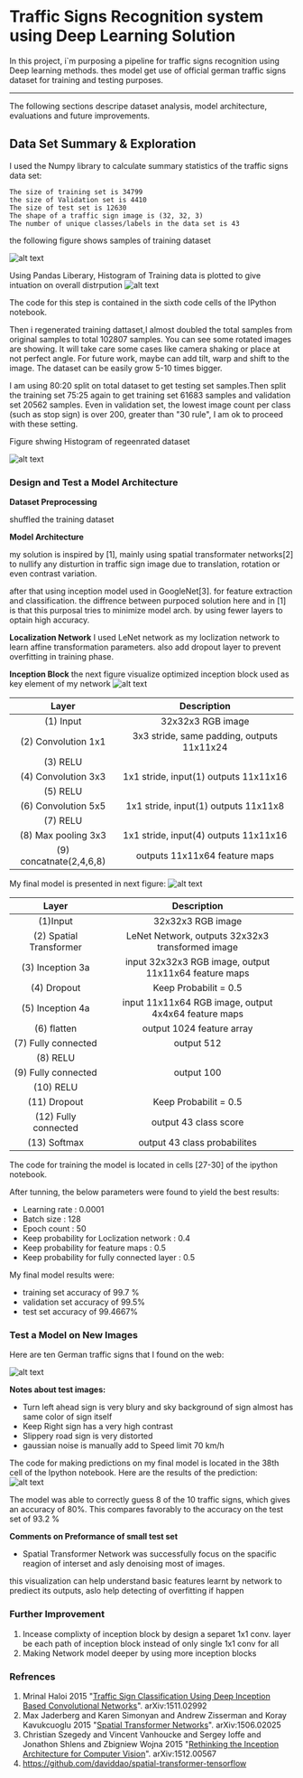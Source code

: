 
# Traffic Signs Recognition system using Deep Learning Solution


In this project, i`m purposing a pipeline for traffic signs recognition using Deep learning methods. thes model get use of official german traffic signs dataset for training and testing purposes. 


---

The following sections descripe dataset analysis, model architecture, evaluations and future improvements.

[//]: # (Image References)

[image1]: ./output_images/dataset.png "Dataset Samples Visualization"
[image2]: ./output_images/dataset_histogram.png "Training Dataset Histogram"
[image3]: ./output_images/regenerate_dataset.png "Regenerate Dataset"
[image4]: ./output_images/test_dataset.png "Test Samples"
[image5]: ./output_images/output.png "Test Samples Results "
[image6]: ./output_images/inception_block.png "Inception Block"
[image7]: ./output_images/Network_model.png "Network Model"


## Data Set Summary & Exploration


I used the Numpy library to calculate summary statistics of the traffic signs data set:

    The size of training set is 34799
    the size of Validation set is 4410
    The size of test set is 12630
    The shape of a traffic sign image is (32, 32, 3)
    The number of unique classes/labels in the data set is 43

the following figure shows samples of training dataset

![alt text][image1]


Using Pandas Liberary, Histogram of Training data is plotted to give intuation on overall distrpution 
![alt text][image2]

The code for this step is contained in the sixth code cells of the IPython notebook.

Then i regenerated training dattaset,I almost doubled the total samples from original samples to total 102807 samples. You can see some rotated images are showing. It will take care some cases like camera shaking or place at not perfect angle. For future work, maybe can add tilt, warp and shift to the image. The dataset can be easily grow 5-10 times bigger.

I am using 80:20 split on total dataset to get testing set samples.Then split the training set 75:25 again to get training set 61683 samples and validation set 20562 samples.
Even in validation set, the lowest image count per class (such as stop sign) is over 200, greater than "30 rule", I am ok to proceed with these setting.

Figure shwing Histogram of regeenrated dataset

![alt text][image2]

### Design and Test a Model Architecture

__Dataset Preprocessing__

shuffled the training dataset

__Model Architecture__

my solution is inspired by [1], mainly using spatial transformater networks[2] to nullify any disturtion in traffic sign image due to translation, rotation or even contrast variation.

after that using inception model used in GoogleNet[3]. for feature extraction and classification. the diffrence between purpoced solution here and in [1] is that this purposal tries to minimize model arch. by using fewer layers to optain high accuracy.


__**Localization Network**__
I used LeNet network as my loclization network to learn affine transformation parameters. also add dropout layer to prevent overfitting in training phase.

__**Inception Block**__
the next figure visualize optimized inception block used as key element of my network
![alt text][image6]

| Layer         		|     Description	        					| 
|:---------------------:|:---------------------------------------------:| 
| (1) Input         		| 32x32x3 RGB image   							| 
| (2) Convolution 1x1     	| 3x3 stride, same padding, outputs 11x11x24 	|
| (3) RELU					|												|
| (4) Convolution 3x3	    | 1x1 stride, input(1)  outputs 11x11x16   		|
| (5) RELU					|												|
| (6) Convolution 5x5		| 1x1 stride, input(1)  outputs 11x11x8   		|
| (7) RELU					|												|
| (8) Max pooling 3x3      	| 1x1 stride, input(4)  outputs 11x11x16 		|
| (9) concatnate(2,4,6,8)	| outputs 11x11x64 feature maps					|


My final model is presented in next figure:
![alt text][image7]

| Layer         		|     Description	        					| 
|:---------------------:|:---------------------------------------------:| 
| (1)Input         		| 32x32x3 RGB image   							| 
| (2) Spatial Transformer| LeNet Network, outputs 32x32x3 transformed image|
| (3) Inception 3a		| input 32x32x3 RGB image, output 11x11x64 feature maps|
| (4) Dropout			| Keep Probabilit = 0.5							|
| (5) Inception 4a		| input 11x11x64 RGB image, output 4x4x64 feature maps|
| (6) flatten			| output 1024 feature array						|
| (7) Fully connected	| output 512    								|
| (8) RELU					|												|
| (9) Fully connected		| output 100   									|
| (10) RELU					|												|
| (11) Dropout			| Keep Probabilit = 0.5							|
| (12) Fully connected		| output 43 class score        									|
| (13) Softmax				| output 43 class probabilites        									|



The code for training the model is located in  cells  [27-30] of the ipython notebook. 

After tunning, the below parameters were found to yield the best results:
* Learning rate : 0.0001
* Batch size : 128
* Epoch count : 50
* Keep probability for Loclization network : 0.4
* Keep probability for feature maps  : 0.5
* Keep probability for fully connected layer : 0.5

My final model results were:
* training set accuracy of 99.7 %
* validation set accuracy of 99.5%
* test set accuracy of 99.4667%



### Test a Model on New Images

Here are ten German traffic signs that I found on the web:

![alt text][image4]

__Notes about test images:__
* Turn left ahead sign is very blury and sky background of sign almost has same color of sign itself
* Keep Right sign has a very high contrast
* Slippery road sign is very distorted 
* gaussian noise is manually add to Speed limit 70 km/h  

The code for making predictions on my final model is located in the 38th cell of the Ipython notebook.
Here are the results of the prediction:
![alt text][image5]

The model was able to correctly guess 8 of the 10 traffic signs, which gives an accuracy of 80%. This compares favorably to the accuracy on the test set of 93.2 %

__**Comments on Preformance of small test set**__

* Spatial Transformer Network was successfully focus on the spacific reagion of interset and asly denoising most of images.

this visualization can help understand basic features learnt by network to prediect its outputs, aslo help detecting of overfitting if happen 

### Further Improvement

1. Incease complixty of inception block by design a separet 1x1 conv. layer be each path of inception block instead of only single 1x1 conv for all
2. Making Network model deeper by using more inception blocks 


### Refrences

1. Mrinal Haloi 2015 "[Traffic Sign Classification Using Deep Inception Based Convolutional Networks](https://arxiv.org/abs/1511.02992)". arXiv:1511.02992
2. Max Jaderberg and Karen Simonyan and Andrew Zisserman and Koray Kavukcuoglu 2015 "[Spatial Transformer Networks](https://arxiv.org/abs/1506.02025)". arXiv:1506.02025
3. Christian Szegedy and Vincent Vanhoucke and Sergey Ioffe and Jonathon Shlens and Zbigniew Wojna 2015 "[Rethinking the Inception Architecture for Computer Vision](https://arxiv.org/abs/1512.00567)". arXiv:1512.00567
4. https://github.com/daviddao/spatial-transformer-tensorflow


```python

```
